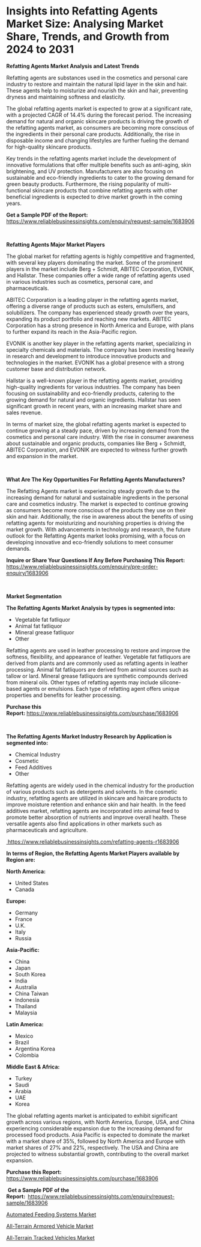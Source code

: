 <p><h1>Insights into Refatting Agents Market Size: Analysing Market Share, Trends, and Growth from 2024 to 2031</h1></p><p><strong>Refatting Agents Market Analysis and Latest Trends</strong></p>
<p><p>Refatting agents are substances used in the cosmetics and personal care industry to restore and maintain the natural lipid layer in the skin and hair. These agents help to moisturize and nourish the skin and hair, preventing dryness and maintaining softness and elasticity.</p><p>The global refatting agents market is expected to grow at a significant rate, with a projected CAGR of 14.4% during the forecast period. The increasing demand for natural and organic skincare products is driving the growth of the refatting agents market, as consumers are becoming more conscious of the ingredients in their personal care products. Additionally, the rise in disposable income and changing lifestyles are further fueling the demand for high-quality skincare products.</p><p>Key trends in the refatting agents market include the development of innovative formulations that offer multiple benefits such as anti-aging, skin brightening, and UV protection. Manufacturers are also focusing on sustainable and eco-friendly ingredients to cater to the growing demand for green beauty products. Furthermore, the rising popularity of multi-functional skincare products that combine refatting agents with other beneficial ingredients is expected to drive market growth in the coming years.</p></p>
<p><strong>Get a Sample PDF of the Report:&nbsp;</strong> <a href="https://www.reliablebusinessinsights.com/enquiry/request-sample/1683906">https://www.reliablebusinessinsights.com/enquiry/request-sample/1683906</a></p>
<p>&nbsp;</p>
<p><strong>Refatting Agents Major Market Players</strong></p>
<p><p>The global market for refatting agents is highly competitive and fragmented, with several key players dominating the market. Some of the prominent players in the market include Berg + Schmidt, ABITEC Corporation, EVONIK, and Hallstar. These companies offer a wide range of refatting agents used in various industries such as cosmetics, personal care, and pharmaceuticals.</p><p>ABITEC Corporation is a leading player in the refatting agents market, offering a diverse range of products such as esters, emulsifiers, and solubilizers. The company has experienced steady growth over the years, expanding its product portfolio and reaching new markets. ABITEC Corporation has a strong presence in North America and Europe, with plans to further expand its reach in the Asia-Pacific region.</p><p>EVONIK is another key player in the refatting agents market, specializing in specialty chemicals and materials. The company has been investing heavily in research and development to introduce innovative products and technologies in the market. EVONIK has a global presence with a strong customer base and distribution network.</p><p>Hallstar is a well-known player in the refatting agents market, providing high-quality ingredients for various industries. The company has been focusing on sustainability and eco-friendly products, catering to the growing demand for natural and organic ingredients. Hallstar has seen significant growth in recent years, with an increasing market share and sales revenue.</p><p>In terms of market size, the global refatting agents market is expected to continue growing at a steady pace, driven by increasing demand from the cosmetics and personal care industry. With the rise in consumer awareness about sustainable and organic products, companies like Berg + Schmidt, ABITEC Corporation, and EVONIK are expected to witness further growth and expansion in the market.</p></p>
<p>&nbsp;</p>
<p><strong>What Are The Key Opportunities For Refatting Agents Manufacturers?</strong></p>
<p><p>The Refatting Agents market is experiencing steady growth due to the increasing demand for natural and sustainable ingredients in the personal care and cosmetics industry. The market is expected to continue growing as consumers become more conscious of the products they use on their skin and hair. Additionally, the rise in awareness about the benefits of using refatting agents for moisturizing and nourishing properties is driving the market growth. With advancements in technology and research, the future outlook for the Refatting Agents market looks promising, with a focus on developing innovative and eco-friendly solutions to meet consumer demands.</p></p>
<p><strong>Inquire or Share Your Questions If Any Before Purchasing This Report:</strong> <a href="https://www.reliablebusinessinsights.com/enquiry/pre-order-enquiry/1683906">https://www.reliablebusinessinsights.com/enquiry/pre-order-enquiry/1683906</a></p>
<p>&nbsp;</p>
<p><strong>Market Segmentation</strong></p>
<p><strong>The Refatting Agents Market Analysis by types is segmented into:</strong></p>
<p><ul><li>Vegetable fat fatliquor</li><li>Animal fat fatliquor</li><li>Mineral grease fatliquor</li><li>Other</li></ul></p>
<p><p>Refatting agents are used in leather processing to restore and improve the softness, flexibility, and appearance of leather. Vegetable fat fatliquors are derived from plants and are commonly used as refatting agents in leather processing. Animal fat fatliquors are derived from animal sources such as tallow or lard. Mineral grease fatliquors are synthetic compounds derived from mineral oils. Other types of refatting agents may include silicone-based agents or emulsions. Each type of refatting agent offers unique properties and benefits for leather processing.</p></p>
<p><strong>Purchase this Report:&nbsp;</strong><a href="https://www.reliablebusinessinsights.com/purchase/1683906">https://www.reliablebusinessinsights.com/purchase/1683906</a></p>
<p>&nbsp;</p>
<p><strong>The Refatting Agents Market Industry Research by Application is segmented into:</strong></p>
<p><ul><li>Chemical Industry</li><li>Cosmetic</li><li>Feed Additives</li><li>Other</li></ul></p>
<p><p>Refatting agents are widely used in the chemical industry for the production of various products such as detergents and solvents. In the cosmetic industry, refatting agents are utilized in skincare and haircare products to improve moisture retention and enhance skin and hair health. In the feed additives market, refatting agents are incorporated into animal feed to promote better absorption of nutrients and improve overall health. These versatile agents also find applications in other markets such as pharmaceuticals and agriculture.</p></p>
<p><a href="https://www.reliablebusinessinsights.com/refatting-agents-r1683906">&nbsp;https://www.reliablebusinessinsights.com/refatting-agents-r1683906</a></p>
<p><strong>In terms of Region, the Refatting Agents Market Players available by Region are:</strong></p>
<p>
    <p> <strong> North America: </strong>
        <ul>
            <li>United States</li>
            <li>Canada</li>
        </ul>
        </p> 
    <p> <strong> Europe: </strong>
        <ul>
            <li>Germany</li>
            <li>France</li>
            <li>U.K.</li>
            <li>Italy</li>
            <li>Russia</li>
        </ul>
        </p> 
    <p> <strong> Asia-Pacific: </strong>
        <ul>
            <li>China</li>
            <li>Japan</li>
            <li>South Korea</li>
            <li>India</li>
            <li>Australia</li>
            <li>China Taiwan</li>
            <li>Indonesia</li>
            <li>Thailand</li>
            <li>Malaysia</li>
        </ul>
        </p> 
    <p> <strong> Latin America: </strong>
        <ul>
            <li>Mexico</li>
            <li>Brazil</li>
            <li>Argentina Korea</li>
            <li>Colombia</li>
        </ul>
        </p> 
    <p> <strong> Middle East & Africa: </strong>
        <ul>
            <li>Turkey</li>
            <li>Saudi</li>
            <li>Arabia</li>
            <li>UAE</li>
            <li>Korea</li>
        </ul>
    </p>
    </p>
<p><p>The global refatting agents market is anticipated to exhibit significant growth across various regions, with North America, Europe, USA, and China experiencing considerable expansion due to the increasing demand for processed food products. Asia Pacific is expected to dominate the market with a market share of 35%, followed by North America and Europe with market shares of 27% and 22%, respectively. The USA and China are projected to witness substantial growth, contributing to the overall market expansion.</p></p>
<p><strong>Purchase this Report: </strong><a href="https://www.reliablebusinessinsights.com/purchase/1683906">https://www.reliablebusinessinsights.com/purchase/1683906</a></p>
<p>&nbsp;<strong>Get a Sample PDF of the Report:&nbsp;&nbsp;</strong><a href="https://www.reliablebusinessinsights.com/enquiry/request-sample/1683906">https://www.reliablebusinessinsights.com/enquiry/request-sample/1683906</a></p>
<p><strong></strong></p>
<p><p><a href="https://issuu.com/reportprime-2/docs/automated-feeding-systems-market-size-2030.pptx">Automated Feeding Systems Market</a></p><p><a href="https://github.com/lsapaaep8/Market-Research-Report-List-1/blob/main/all-terrain-armored-vehicle-market.md">All-Terrain Armored Vehicle Market</a></p><p><a href="https://github.com/yadanielu/Market-Research-Report-List-1/blob/main/all-terrain-tracked-vehicles-market.md">All-Terrain Tracked Vehicles Market</a></p></p>